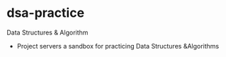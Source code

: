 # dsa-practice
Data Structures &amp; Algorithm
- Project servers a sandbox for practicing Data Structures &amp;Algorithms